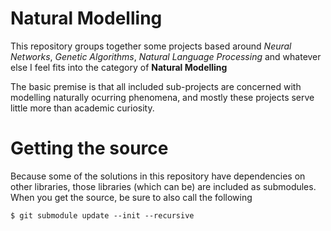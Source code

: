 # Natural Modelling


This repository groups together some projects based around _Neural Networks_, _Genetic Algorithms_, _Natural Language Processing_ and whatever else I feel fits into the category of **Natural Modelling**


The basic premise is that all included sub-projects are concerned with modelling naturally ocurring phenomena, and mostly these projects serve little more than academic curiosity.


# Getting the source

Because some of the solutions in this repository have dependencies on other libraries, those libraries (which can be) are included as submodules. When you get the source, be sure to also call the following

```
$ git submodule update --init --recursive
```